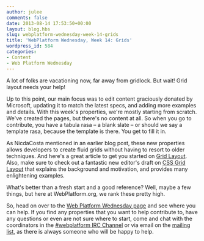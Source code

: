 ```yaml
---
author: julee
comments: false
date: 2013-08-14 17:53:50+00:00
layout: blog.hbs
slug: webplatform-wednesday-week-14-grids
title: 'WebPlatform Wednesday, Week 14: Grids'
wordpress_id: 584
categories:
- Content
- Web Platform Wednesday
---
```


A lot of folks are vacationing now, far away from gridlock. But wait! Grid layout needs your help!

Up to this point, our main focus was to edit content graciously donated by Microsoft, updating it to match the latest specs, and adding more examples and details. With this week's properties, we're mostly starting from scratch. We've created the pages, but there's no content at all. So when you go to contribute, you have a tabula rasa – a blank slate – or should we say a template rasa, because the template is there. You get to fill it in.

As NicdaCosta mentioned in an earlier blog post, these new properties allows developers to create fluid grids without having to resort to older techniques. And here's a great article to get you started on [Grid Layout](http://css-tricks.com/almanac/properties/g/grid/). Also, make sure to check out a fantastic new editor's draft on [CSS Grid Layout](http://dev.w3.org/csswg/css-grid/) that explains the background and motivation, and provides many enlightening examples.

What's better than a fresh start and a good reference? Well, maybe a few things, but here at WebPlatform.org, we rank these pretty high.

So, head on over to the [Web Platform Wednesday page](http://docs.webplatform.org/wiki/Meta:web_platform_wednesday#10_July_2013) and see where you can help. If you find any properties that you want to help contribute to, have any questions or even are not sure where to start, come and chat with the coordinators in the [#webplatform IRC Channel](http://webchat.freenode.net/?channels=webplatform) or via email on the [mailing list](mailto:public-webplatform@w3.org), as there is always someone who will be happy to help.
